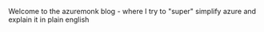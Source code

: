 Welcome to the azuremonk blog - where I try to "super" simplify azure and explain it in plain english